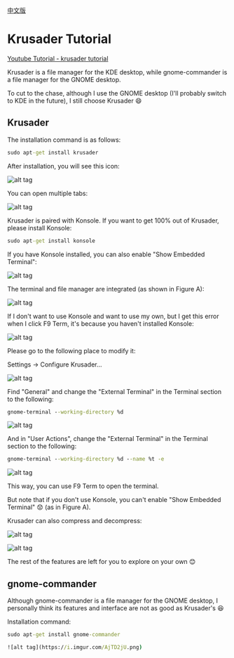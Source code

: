 [中文版](README.md)

# Krusader Tutorial

[Youtube Tutorial - krusader tutorial](https://youtu.be/u6fVA7ziTjU)

Krusader is a file manager for the KDE desktop, while gnome-commander is a file manager for the GNOME desktop.

To cut to the chase, although I use the GNOME desktop (I'll probably switch to KDE in the future), I still choose Krusader :smile:

## Krusader

The installation command is as follows:

```cmd
sudo apt-get install krusader
```

After installation, you will see this icon:

![alt tag](https://i.imgur.com/v2wIFot.png)

You can open multiple tabs:

![alt tag](https://i.imgur.com/2bZzpvi.png)

Krusader is paired with Konsole. If you want to get 100% out of Krusader, please install Konsole:

```cmd
sudo apt-get install konsole
```

If you have Konsole installed, you can also enable "Show Embedded Terminal":

![alt tag](https://i.imgur.com/vcnQMKY.png)

The terminal and file manager are integrated (as shown in Figure A):

![alt tag](https://i.imgur.com/TKy4znI.png)

If I don't want to use Konsole and want to use my own, but I get this error when I click F9 Term, it's because you haven't installed Konsole:

![alt tag](https://i.imgur.com/d1hgeWx.png)

Please go to the following place to modify it:

Settings -> Configure Krusader...

![alt tag](https://i.imgur.com/tNL4BUH.png)

Find "General" and change the "External Terminal" in the Terminal section to the following:

```cmd
gnome-terminal --working-directory %d
```

![alt tag](https://i.imgur.com/SEPU220.png)

And in "User Actions", change the "External Terminal" in the Terminal section to the following:

```cmd
gnome-terminal --working-directory %d --name %t -e
```

![alt tag](https://i.imgur.com/j7bKk7S.png)

This way, you can use F9 Term to open the terminal.

But note that if you don't use Konsole, you can't enable "Show Embedded Terminal" :worried: (as in Figure A).

Krusader can also compress and decompress:

![alt tag](https://i.imgur.com/HEvvtTw.png)

![alt tag](https://i.imgur.com/SiYzHCy.png)

The rest of the features are left for you to explore on your own :blush:

## gnome-commander

Although gnome-commander is a file manager for the GNOME desktop, I personally think its features and interface are not as good as Krusader's :laughing:

Installation command:

```cmd
sudo apt-get install gnome-commander

![alt tag](https://i.imgur.com/AjTD2jU.png)